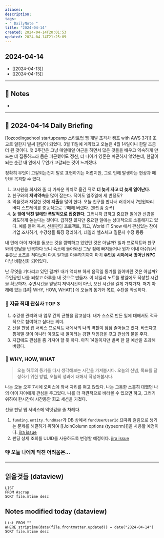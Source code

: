 ```yaml
---
aliases: 
description:
tags:
- " DailyNote "
title: "2024-04-14"
created: 2024-04-14T20:01:53
updated: 2024-04-14T21:25:09
---
```


## 2024-04-14

- [[2024-04-13]] 
- [[2024-04-15]]

---

## 📝 Notes

- 


---

## 📅 2024-04-14 Daily Briefing

[[ozcodingschool startupcamp 스타트업 웹 개발 초격차 캠프 with AWS 3기]] 조교로 일한지 벌써 한달이 되었다. 3월 11일에 계약했고 오늘은 4월 14일이니 한달 조금 더 된 것이다. 첫 2주간은 그냥 매일매일 야근을 하면서 많은 것들을 배우고 익숙하게 만드는 데 집중하느라 몸은 피곤했어도 정신, 더 나아가 영혼은 피곤하지 않았는데, 한달이 되는 순간 내 안에서 무언가 고갈되는 것이 느껴졌다.

정확히 무엇이 고갈되는건지 말로 표현하기는 어렵지만, 그로 인해 발생하는 현상과 패턴을 목격할 수 있다.

1. 고시원을 회사와 좀 더 가까운 위치로 옮긴 뒤로 **더 늦게 자고 더 늦게 일어난다**.
2. 친구와의 **저녁약속**을 많이 잡는다. 적어도 일주일에 세 번정도?
3. 먹을것과 자잘한 것에 **지출**을 많이 한다. 오늘 친구를 만나서 러쉬에서 7만원짜리 바디 스프레이를 충동적으로 구매해 버렸다. (불안감 증폭)
4. **눈 앞에 닥친 일에만 폭발적으로 집중한다**. 그러니까 급하고 중요한 일에만 신경을 과도하게 쏟는다는 것이다. 급하진 않지만 중요한 일에는 상대적으로 소홀해지고 있다. 예를 들어 독서, 선물펀딩 프로젝트, 회고, World IT Show 에서 관심있는 참여기업 조사하기, 수강생들 특징 정리하기, 데일리 헬스체크 질문지 수정 등등

내 안에 아이 자아를 돌보는 것을 깜빡하고 있었던 것은 아닐까? 일과 프로젝트와 친구와의 만남을 반복하다 보니 숙소에 돌아와선 그냥 잠에 빠져들거나 뭔가 이내 아쉬워서 유튜브 쇼츠를 쳐다보며 다음 일과를 마주하기까지 마치 **주인공 시야에서 벗어난 NPC** 마냥 비활성화 되어있다.

난 무엇을 기다리고 있던 걸까? 내가 액티브 하게 움직일 동기를 잃어버린 것은 아닐까? 주인공인 나를 되찾고 하루를 내 것으로 만들자. 이 데일리 노트를 평일에도 작성할 시간을 확보하자. 수면시간을 앞당겨 저녁시간이 아닌, 오전 시간을 길게 가져가자. 저기 아래에 있는 [[#🚀 WHY, HOW, WHAT]] 에 오늘의 동기와 목표, 수단을 작성하자. 

### 🧠 지금 최대 관심사 TOP 3

1. 수강생 관리와 내 업무 간의 균형을 잡고싶다. 내가 스스로 만든 일에 대해서도 적극적으로 참여하고 싶다는 의미.
2. 선물 펀딩 웹 서비스 프로젝트 내에서의 나의 역할이 점점 줄어들고 있다. 바쁘다고 핑계댈 것이 아니라 이것도 내 일이라는 강한 책임감을 갖고 관심의 물을 주자.
3. 지갑에도 관심을 좀 가져야 할 듯 하다. 아직 14일이지만 벌써 한 달 예산을 초과해 버렸다.

### 🚀 WHY, HOW, WHAT

> 오늘 하루의 동기를 다시 생각해보는 시간을 가져봅시다. 오늘의 신념, 목표를 달성하기 위한 방법, 오늘의 성과에 대해서 작성해봅시다.

나는 오늘 오후 7시에 오피스에 와서 자리를 펴고 앉았다. 나는 그동한 소홀히 대했던 나의 아이 자아에게 관심을 주고있다. 나를 더 객관적으로 바라볼 수 있으면 하고, 그러기 위하여 한시간여 시간동안 회고 세션을 가졌다.

선물 펀딩 웹 서비스에 먹잇감을 줄 차례다. 

1. `funding.entity.fundUser`가 DB 상에서 `fundUserUserId` 요따위 컬럼으로 생기는 문제를 해결하기 위하여 [[JoinColumn options {typeorm}]]을 사용할 예정이다. [jira issue](https://wishfund.atlassian.net/browse/WISH-60?atlOrigin=eyJpIjoiY2M0OWNmMGEyMmI3NDg3MmEwOTMyNWQwYTU0ZTRkN2QiLCJwIjoiaiJ9) 
2. 펀딩 상세 조회를 UUID를 사용하도록 변경할 예정이다. [jira issue](https://wishfund.atlassian.net/browse/WISH-61?atlOrigin=eyJpIjoiNWVkNzk4MWY5YWU2NDU1NDllMDk5ZWE2NDQxMTRmOTAiLCJwIjoiaiJ9)

### 👎 오늘 나에게 닥친 어려움은...

---

## 읽을것들 (dataview)

```dataview
LIST
FROM #scrap
SORT file.mtime desc
```

## Notes modified today (dataview)

```dataview
List FROM "" 
WHERE striptime(date(file.frontmatter.updated)) = date("2024-04-14") 
SORT file.mtime desc
```
